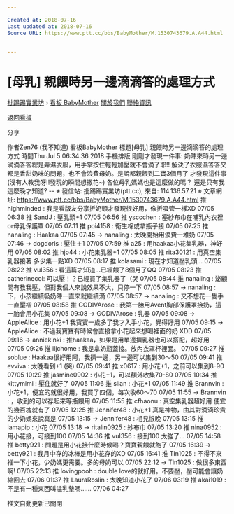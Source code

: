 ```yaml
---

Created at: 2018-07-16
Last updated at: 2018-07-16
Source URL: https://www.ptt.cc/bbs/BabyMother/M.1530743679.A.A44.html


---
```


# [母乳] 親餵時另一邊滴滴答的處理方式


[批踢踢實業坊](https://www.ptt.cc/bbs/) › [看板 BabyMother](https://www.ptt.cc/bbs/BabyMother/index.html) [關於我們](https://www.ptt.cc/about.html) [聯絡資訊](https://www.ptt.cc/contact.html)

[返回看板](https://www.ptt.cc/bbs/BabyMother/index.html)

分享

作者Zen76 (我不知道)
看板BabyMother
標題\[母乳\] 親餵時另一邊滴滴答的處理方式
時間Thu Jul 5 06:34:36 2018
手機排版 剛剛才發現一件事: 奶陣來時另一邊滴滴答答總是弄濕衣服，用手掌按住輕輕加壓就不會滴了耶!! 解決了衣服濕答答又都是香甜奶味的問題，也不會浪費母奶。是說都親餵到二寶3個月了 才發現這件事(沒有人教我呀!!發現的瞬間想撒花~) 各位母乳媽媽也是這麼做的嗎？ 還是只有我這麼晚才知道? -- ※ 發信站: 批踢踢實業坊(ptt.cc), 來自: 114.136.57.21 ※ 文章網址: <https://www.ptt.cc/bbs/BabyMother/M.1530743679.A.A44.html>
推 highminded : 我是看版友分享折奶頭才發現很好用，像折吸管一樣XD 07/05 06:38
推 SandJ : 壓乳頭+1 07/05 06:56
推 ysccchen : 塞紗布巾在哺乳內衣裡or母乳保護罩 07/05 07:11
推 poi4158 : 衛生棉或拿瓶子接 07/05 07:25
推 nanaling : Haakaa 07/05 07:45
→ nanaling : 太晚開始用浪費一堆奶 07/05 07:46
→ dogdoris : 壓住＋1 07/05 07:59
推 a25 : 用haakaa小花集乳器，神好用 07/05 08:02
推 hjo44 : 小花集乳器+1 07/05 08:05
推 rita30121 : 用真空集乳器接著 多少集一點XD 07/05 08:17
推 kolasami : 現在才知道壓乳頭... 07/05 08:22
推 vul356 : 看這篇才知道...已經餵了8個月了QQ 07/05 08:23
推 catherinecol: 可以壓！？已經買了集乳器了（哭 07/05 08:44
推 nanaling : 泌顧問有教我壓，但對我個人來說效果不大，只停一下 07/05 08:57
→ nanaling : 下，小孩繼續吸奶陣一直來就繼續滴 07/05 08:57
→ nanaling : 又不想花一隻手一直壓褶 07/05 08:58
推 GODIVArose : 我第一胎用Avent胸部保護罩接奶，這一胎會用小花集 07/05 09:08
→ GODIVArose : 乳器 07/05 09:08
→ AppleAlice : 用小花+1 我寶寶一歲多了我才入手小花，覺得好用 07/05 09:15
→ AppleAlice : 不過我寶寶有時候會直接拿小花起來想喝裡面的奶 XDD 07/05 09:16
→ anniekinki : 推haakaa，如果是用單邊擠乳器也可以搭配，超好用 07/05 09:26
推 iljchome : 我是拿奶瓶蓋接。放內衣罩杯裡面。 07/05 09:27
推 soblue : Haakaa很好用阿，我擠一邊，另一邊可以集到30～50 07/05 09:41
推 evviva : 太晚看到+1 (哭) 07/05 09:41
推 x0617 : 用小花+1，之前可以集到8-90 07/05 10:29
推 jasmine0902 : 小花+1，可以額外收集70-80 07/05 10:34
推 kittymimi : 壓住就好了 07/05 11:06
推 slian : 小花+1 07/05 11:49
推 Brannvin : 小花+1，便宜的就很好用，我買了四個，每次收60～70 07/05 11:55
→ Brannvin : ，收到的可以存起來等瓶餵用 07/05 11:55
推 cfhaonu : 真空集乳器超好用 便宜的幾百塊就有了 07/05 12:25
推 Jennifer48 : 小花+1 真是神物，由其對滴滴珍貴的少奶媽來說真是 07/05 13:15
→ Jennifer48 : 相見恨晚 07/05 13:15
推 iamapip : 小花 07/05 13:18
→ ritalin0925 : 紗布巾 07/05 13:20
推 nina0952 : 用小花接，可接到100 07/05 14:36
推 vul356 : 接到100 太強了... 07/05 14:58
推 betty921 : 問題是用小花接什麼時候喝？寶寶親餵就飽了 07/05 16:39
→ betty921 : 我月中存的冰棒是用小花存的XD 07/05 16:41
推 Tin1025 : 不得不來推一下小花，少奶媽更需要。多的母奶可以 07/05 22:12
→ Tin1025 : 做很多東西啊! 07/05 22:13
推 lovingpooh : double love的就好用。不要壓，壓可能會讓奶縮回去 07/06 01:37
推 LauraRoslin : 太晚知道小花了 07/06 03:19
推 akai1019 : 不是有一種東西叫溢乳墊嗎...... 07/06 04:27

推文自動更新已關閉

